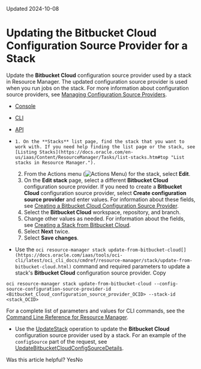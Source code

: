 Updated 2024-10-08
# Updating the **Bitbucket Cloud** Configuration Source Provider for a Stack
Update the **Bitbucket Cloud** configuration source provider used by a stack in Resource Manager. The updated configuration source provider is used when you run jobs on the stack.
For more information about configuration source providers, see [Managing Configuration Source Providers](https://docs.oracle.com/en-us/iaas/Content/ResourceManager/Tasks/managingconfigurationsourceproviders.htm#top "Remotely store Terraform configurations using configuration source providers in Resource Manager.").
  * [Console](https://docs.oracle.com/en-us/iaas/Content/ResourceManager/Tasks/update-stack-csp-bitbucket-cloud.htm)
  * [CLI](https://docs.oracle.com/en-us/iaas/Content/ResourceManager/Tasks/update-stack-csp-bitbucket-cloud.htm)
  * [API](https://docs.oracle.com/en-us/iaas/Content/ResourceManager/Tasks/update-stack-csp-bitbucket-cloud.htm)


  *     1. On the **Stacks** list page, find the stack that you want to work with. If you need help finding the list page or the stack, see [Listing Stacks](https://docs.oracle.com/en-us/iaas/Content/ResourceManager/Tasks/list-stacks.htm#top "List stacks in Resource Manager.").
    2. From the Actions menu (![Actions Menu](https://docs.oracle.com/en-us/iaas/Content/libraries/global-images/actions-menu.png)) for the stack, select **Edit**.
    3. On the **Edit stack** page, select a different **Bitbucket Cloud** configuration source provider.
If you need to create a **Bitbucket Cloud** configuration source provider, select **Create configuration source provider** and enter values. For information about these fields, see [Creating a Bitbucket Cloud Configuration Source Provider](https://docs.oracle.com/en-us/iaas/Content/ResourceManager/Tasks/create-csp-bb-cloud.htm#top "Create a configuration source provider in Resource Manager from Bitbucket Cloud.").
    4. Select the **Bitbucket Cloud** workspace, repository, and branch.
    5. Change other values as needed.
For information about the fields, see [Creating a Stack from Bitbucket Cloud](https://docs.oracle.com/en-us/iaas/Content/ResourceManager/Tasks/create-stack-bitbucket-cloud.htm#top "Create a stack in Resource Manager from a Terraform configuration stored in Bitbucket Cloud. Select a configuration source provider that specifies the Bitbucket Cloud information needed to access the configurations.").
    6. Select **Next** twice.
    7. Select **Save changes**.
  * Use the `oci resource-manager stack update-from-bitbucket-cloud[](https://docs.oracle.com/iaas/tools/oci-cli/latest/oci_cli_docs/cmdref/resource-manager/stack/update-from-bitbucket-cloud.html)` command and required parameters to update a stack's **Bitbucket Cloud** configuration source provider.
Copy
```
oci resource-manager stack update-from-bitbucket-cloud --config-source-configuration-source-provider-id <Bitbucket_Cloud_configuration_source_provider_OCID> --stack-id <stack_OCID>
```

For a complete list of parameters and values for CLI commands, see the [Command Line Reference for Resource Manager](https://docs.oracle.com/iaas/tools/oci-cli/latest/oci_cli_docs/cmdref/resource-manager.html).
  * Use the [UpdateStack](https://docs.oracle.com/iaas/api/#/en/resourcemanager/latest/Stack/UpdateStack) operation to update the **Bitbucket Cloud** configuration source provider used by a stack.
For an example of the `configSource` part of the request, see [UpdateBitbucketCloudConfigSourceDetails](https://docs.oracle.com/iaas/api/#/en/resourcemanager/latest/datatypes/UpdateBitbucketCloudConfigSourceDetails).


Was this article helpful?
YesNo

